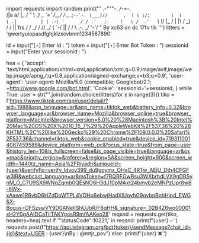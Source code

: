 import requests
import random
print('''
               .-"""-.
             _/-=-.   \
            (_|a a/   |_
             / "  \   ,_)
        _    \`=' /__/
       / \_  .;--'  `-.
       \___)//      ,  \
        \ \/;        \  \
         \_.|         | |
          .-\ '     _/_/
        .'  _;.    (_  \
       /  .'   `\   \\_/
      |_ /       |  |\\
     /  _)       /  / ||
frs /  /       _/  /  //
    \_/       ( `-/  ||
              /  /   \\ .-.
              \_/     \'-'/
                       "
        By xc63 on dc 17fv tik
''')
litters = 'qwertyuiopasdfghjklzxcvbnm1234567890'

id = input("[+] Enter Id : ")
token = input("[+] Enter Bot Token : ")
sessionid = input("Enter your sessionid : ")

hea = {
        'accept': 'text/html,application/xhtml+xml,application/xml;q=0.9,image/avif,image/webp,image/apng,*/*;q=0.8,application/signed-exchange;v=b3;q=0.9',
        'user-agent': 'user-agent: Mozilla/5.0 (compatible; Googlebot/2.1; +http://www.google.com/bot.html',
        'Cookie': 'sessionid='+sessionid,
    }
while True:
    user = str("".join(random.choice(litters)for x in range(3)))
    tiko = f'https://www.tiktok.com/api/user/detail/?aid=1988&app_language=ar&app_name=tiktok_web&battery_info=0.32&browser_language=ar&browser_name=Mozilla&browser_online=true&browser_platform=MacIntel&browser_version=5.0%20%28Macintosh%3B%20Intel%20Mac%20OS%20X%2010_15_7%29%20AppleWebKit%2F537.36%20%28KHTML%2C%20like%20Gecko%29%20Chrome%2F109.0.0.0%20Safari%2F537.36&channel=tiktok_web&cookie_enabled=true&device_id=7193110014067459586&device_platform=web_pc&focus_state=true&from_page=user&history_len=10&is_fullscreen=false&is_page_visible=true&language=ar&os=mac&priority_region=&referer=&region=SA&screen_height=900&screen_width=1440tz_name=Asia%2FRiyadh&uniqueId={user}&verifyFp=verify_ldvov399_du9goymx_OHxC_4RTw_AEjU_Dth4CFGFw3lR&webcast_language=ar&msToken=f7RQRFGwBsu3WXbrhdLVX9gDRSynM_O_C7U9SX6WNqZqmb0QEsNO6H3dJ10pMAxt24bmyb2eMNPzUpr8w8-6Wx-xAawe1R6vbD6HZdDoWTPL4VOHo6ebwjHadXlUoyhG9ovbpBnhHipd_EWG&X-Bogus=DFSzswVY9D0ANeIIShUJbR/F6qHH&_signature=_02B4Z6wo00001xH2Y0gAAIDCaTiITAKYgosR9mfAAKeo28'
    reqsnd = requests.get(tiko, headers=hea).text
    if '"statusCode":10221,' in reqsnd:
            print(f'{user} ✅')
            requests.post(f"https://api.telegram.org/bot{token}/sendMessage?chat_id={id}&text=USER : {user}\nBy : @mtjr_pov")
    else:
      print(f'{user} ❌ ')
